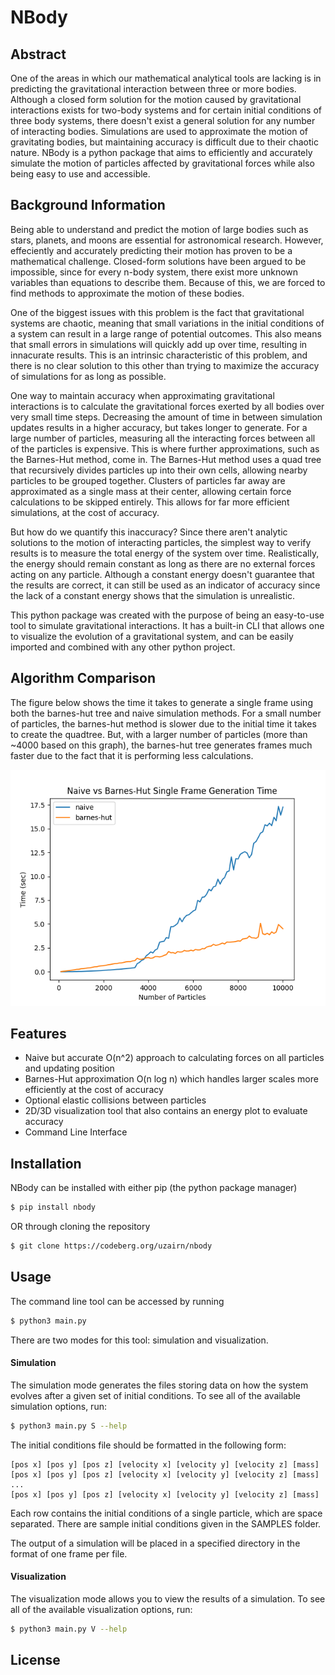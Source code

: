 # NBody

## Abstract

One of the areas in which our mathematical analytical tools are lacking is in predicting the gravitational interaction between three or more bodies. Although a closed form solution for the motion caused by gravitational interactions exists for two-body systems and for certain initial conditions of three body systems, there doesn't exist a general solution for any number of interacting bodies. Simulations are used to approximate the motion of gravitating bodies, but maintaining accuracy is difficult due to their chaotic nature. NBody is a python package that aims to efficiently and accurately simulate the motion of particles affected by gravitational forces while also being easy to use and accessible. 

## Background Information

Being able to understand and predict the motion of large bodies such as stars, planets, and moons are essential for astronomical research. However, effeciently and accurately predicting their motion has proven to be a mathematical challenge. Closed-form solutions have been argued to be impossible, since for every n-body system, there exist more unknown variables than equations to describe them. Because of this, we are forced to find methods to approximate the motion of these bodies.

One of the biggest issues with this problem is the fact that gravitational systems are chaotic, meaning that small variations in the initial conditions of a system can result in a large range of potential outcomes. This also means that small errors in simulations will quickly add up over time, resulting in innacurate results. This is an intrinsic characteristic of this problem, and there is no clear solution to this other than trying to maximize the accuracy of simulations for as long as possible. 

One way to maintain accuracy when approximating gravitational interactions is to calculate the gravitational forces exerted by all bodies over very small time steps. Decreasing the amount of time in between simulation updates results in a higher accuracy, but takes longer to generate. For a large number of particles, measuring all the interacting forces between all of the particles is expensive. This is where further approximations, such as the Barnes-Hut method, come in. The Barnes-Hut method uses a quad tree that recursively divides particles up into their own cells, allowing nearby particles to be grouped together. Clusters of particles far away are approximated as a single mass at their center, allowing certain force calculations to be skipped entirely.  This allows for far more efficient simulations, at the cost of accuracy.

But how do we quantify this inaccuracy? Since there aren't analytic solutions to the motion of interacting particles, the simplest way to verify results is to measure the total energy of the system over time. Realistically, the energy should remain constant as long as there are no external forces acting on any particle. Although a constant energy doesn't guarantee that the results are correct, it can still be used as an indicator of accuracy since the lack of a constant energy shows that the simulation is unrealistic.

This python package was created with the purpose of being an easy-to-use tool to simulate gravitational interactions. It has a built-in CLI that allows one to visualize the evolution of a gravitational system, and can be easily imported and combined with any other python project. 

## Algorithm Comparison

The figure below shows the time it takes to generate a single frame using both the barnes-hut tree and naive simulation methods. For a small number of particles, the barnes-hut method is slower due to the initial time it takes to create the quadtree. But, with a larger number of particles (more than ~4000 based on this graph), the barnes-hut tree generates frames much faster due to the fact that it is performing less calculations.

![Barnes-Hut vs Naive Efficiency](plots/bh_v_naive_frame_gen_time.png)


## Features

- Naive but accurate O(n^2) approach to calculating forces on all particles and updating position
- Barnes-Hut approximation O(n log n) which handles larger scales more efficiently at the cost of accuracy
- Optional elastic collisions between particles
- 2D/3D visualization tool that also contains an energy plot to evaluate accuracy
- Command Line Interface


## Installation

NBody can be installed with either pip (the python package manager)

```bash
$ pip install nbody
```

OR through cloning the repository

```bash
$ git clone https://codeberg.org/uzairn/nbody
```

## Usage

The command line tool can be accessed by running 
```bash
$ python3 main.py
```

There are two modes for this tool: simulation and visualization. 

#### Simulation

The simulation mode generates the files storing data on how the system evolves after a given set of initial conditions.
To see all of the available simulation options, run:
```bash
$ python3 main.py S --help
```
The initial conditions file should be formatted in the following form:
```text
[pos x] [pos y] [pos z] [velocity x] [velocity y] [velocity z] [mass]
[pos x] [pos y] [pos z] [velocity x] [velocity y] [velocity z] [mass]
...
[pos x] [pos y] [pos z] [velocity x] [velocity y] [velocity z] [mass]
```
Each row contains the initial conditions of a single particle, which are space separated. 
There are sample initial conditions given in the SAMPLES folder.

The output of a simulation will be placed in a specified directory in the format of one frame per file.

#### Visualization

The visualization mode allows you to view the results of a simulation.
To see all of the available visualization options, run:
```bash
$ python3 main.py V --help
```

## License

    